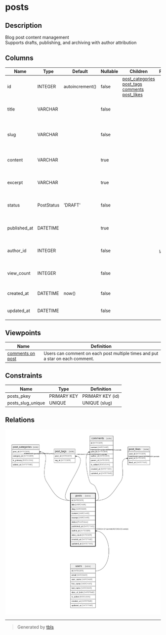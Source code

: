 # posts

## Description

Blog post content management  
Supports drafts, publishing, and archiving with author attribution

## Columns

| Name | Type | Default | Nullable | Children | Parents | Comment |
| ---- | ---- | ------- | -------- | -------- | ------- | ------- |
| id | INTEGER | autoincrement() | false | [post_categories](post_categories.md) [post_tags](post_tags.md) [comments](comments.md) [post_likes](post_likes.md) |  | Unique post identifier |
| title | VARCHAR |  | false |  |  | Post title displayed in listings and detail view |
| slug | VARCHAR |  | false |  |  | URL-friendly post identifier for SEO |
| content | VARCHAR |  | true |  |  | Main post content in markdown format |
| excerpt | VARCHAR |  | true |  |  | Short summary for post previews |
| status | PostStatus | 'DRAFT' | false |  |  | Publication status for content workflow |
| published_at | DATETIME |  | true |  |  | Timestamp when post was published |
| author_id | INTEGER |  | false |  | [users](users.md) | Author reference for content attribution |
| view_count | INTEGER |  | false |  |  | Number of times post has been viewed |
| created_at | DATETIME | now() | false |  |  | Post creation timestamp |
| updated_at | DATETIME |  | false |  |  | Last modification timestamp |

## Viewpoints

| Name | Definition |
| ---- | ---------- |
| [comments on post](viewpoint-0.md) | Users can comment on each post multiple times and put a star on each comment. |

## Constraints

| Name | Type | Definition |
| ---- | ---- | ---------- |
| posts_pkey | PRIMARY KEY | PRIMARY KEY (id) |
| posts_slug_unique | UNIQUE | UNIQUE (slug) |

## Relations

![er](posts.svg)

---

> Generated by [tbls](https://github.com/k1LoW/tbls)
